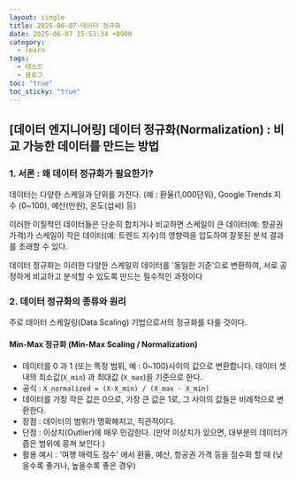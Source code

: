 ```yaml
---
layout: single
title: 2025-06-07-데이터 정규화
date: 2025-06-07 15:53:34 +0900
category:
  - learn
tags:
  - 테스트
  - 블로그
toc: "true"
toc_sticky: "true"
---
```


## [데이터 엔지니어링] 데이터 정규화(Normalization) : 비교 가능한 데이터를 만드는 방법

### 1. 서론 : 왜 데이터 정규화가 필요한가?

데이터는 다양한 스케일과 단위를 가진다. (예 : 환율(1,000단위), Google Trends 지수 (0~100), 예산(만원), 온도(섭씨) 등)

이러한 이질적인 데이터들은 단순히 합치거나 비교하면 스케일이 큰 데이터(예: 항공권 가격)가 스케일이 작은 데이터(예: 트렌드 지수)의 영향력을 압도하여 잘못된 분석 결과를 초래할 수 있다.

데이터 정규화는 이러한 다양한 스케일의 데이터를 '동일한 기준'으로 변환하여, 서로 공정하게 비교하고 분석할 수 있도록 만드는 필수적인 과정이다

### 2. 데이터 정규화의 종류와 원리

주로 데이터 스케일링(Data Scaling) 기법으로서의 정규화를 다룰 것이다.

#### Min-Max 정규화 (Min-Max Scaling / Normalization)

- 데이터를 0 과 1 (또는 특정 범위, 예 : 0~100)사이의 값으로 변환합니다. 데이터 셋 내의 최소값(`X_min`) 과 최대값 (`X_max`)을 기준으로 한다.
- 공식 : `X_normalized = (X-X_min) / (X_max - X_min)`
- 데이터를 가장 작은 값은 0으로, 가장 큰 값은 1로, 그 사이의 값들은 비례적으로 변환한다.
- 장점 : 데이터의 범위가 명확해지고, 직관적이다.
- 단점 : 이상치(Outlier)에 매우 민감한다. (만약 이상치가 있으면, 대부분의 데이터가 좁은 범위에 뭉쳐 보인다.)
- 활용 예시 : '여행 매력도 점수' 에서 환율, 예산, 항공권 가격 등을 점수화 할 때 (낮을수록 좋거나, 높을수록 좋은 경우)





